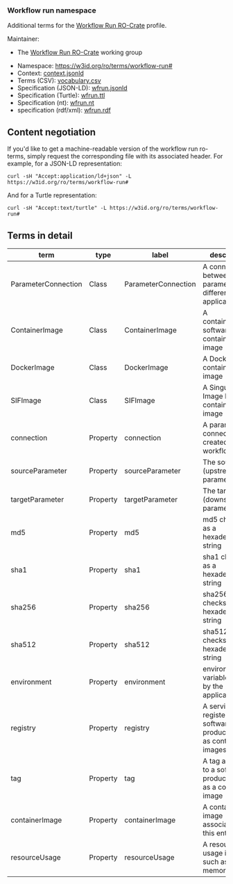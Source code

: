 ### Workflow run namespace

Additional terms for the [Workflow Run RO-Crate](https://www.researchobject.org/workflow-run-crate/) profile.

Maintainer:
- The [Workflow Run RO-Crate](https://www.researchobject.org/workflow-run-crate/) working group

* Namespace: <https://w3id.org/ro/terms/workflow-run#>
* Context: [context.jsonld](context.jsonld)
* Terms (CSV): [vocabulary.csv](vocabulary.csv)
* Specification (JSON-LD): [wfrun.jsonld](wfrun.jsonld)
* Specification (Turtle): [wfrun.ttl](wfrun.ttl)
* Specification (nt): [wfrun.nt](wfrun.nt)
* specification (rdf/xml): [wfrun.rdf](wfrun.rdf)

## Content negotiation
If you'd like to get a machine-readable version of the workflow run ro-terms, simply request the corresponding file with its associated header. For example, for a JSON-LD representation:

```
curl -sH "Accept:application/ld+json" -L https://w3id.org/ro/terms/workflow-run#
```

And for a Turtle representation:

```
curl -sH "Accept:text/turtle" -L https://w3id.org/ro/terms/workflow-run#
```


## Terms in detail

<!-- 
For updates to terms, remember to:
- Update below
- Update vocabulary.csv
- Regenerate context.json with gen_context.py
- Add to Profile Crates ro-crate-metadta.json in https://github.com/researchobject/workflow-run-crate/ 
-->

| term | type | label | description | domain | range | 
| -----| ---- | ----- | ----------- | ------ | ----- |
| ParameterConnection | Class | ParameterConnection | A connection between parameters of different applications | | |
| ContainerImage | Class | ContainerImage | A containerization software container image | | |
| DockerImage | Class | DockerImage | A Docker container image | | |
| SIFImage | Class | SIFImage | A Singularity Image Format container image | | |
| connection | Property | connection | A parameter connection created by this workflow | ComputationalWorkflow; HowToStep | ParameterConnection | 
| sourceParameter | Property | sourceParameter | The source (upstream) parameter | ParameterConnection | FormalParameter | 
| targetParameter | Property | targetParameter | The target (downstream) parameter | ParameterConnection | FormalParameter | 
| md5 | Property | md5 | md5 checksum as a hexadecimal string | File ContainerImage | Text | 
| sha1 | Property | sha1 | sha1 checksum as a hexadecimal string | File ContainerImage | Text | 
| sha256 | Property | sha256 | sha256 checksum as a hexadecimal string | File ContainerImage | Text | 
| sha512 | Property | sha512 | sha512 checksum as a hexadecimal string | File ContainerImage | Text | 
| environment | Property | environment | environment variables used by the application | SoftwareApplication SoftwareSourceCode ComputationalWorkflow CreateAction | FormalParameter PropertyValue | 
| registry | Property | registry | A service to register software products, such as container images | ContainerImage | Text | 
| tag | Property | tag | A tag assigned to a software product, such as a container image | ContainerImage | Text | 
| containerImage | Property | containerImage | A container image associated with this entity | CreateAction | ContainerImage URL |
| resourceUsage | Property | resourceUsage | A resource usage item, such as peak memory | CreateAction | PropertyValue |
